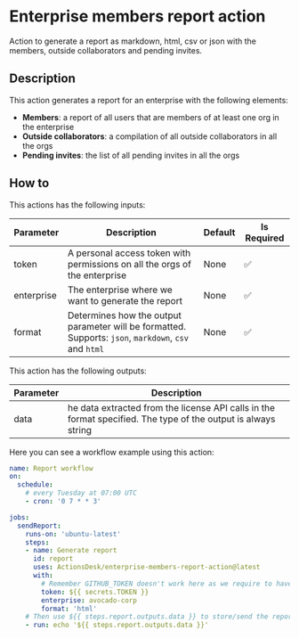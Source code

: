 # Enterprise members report action

Action to generate a report as markdown, html, csv or json with the members, outside collaborators and pending invites.

## Description

This action generates a report for an enterprise with the following elements:
- **Members**: a report of all users that are members of at least one org in the enterprise
- **Outside collaborators**: a compilation of all outside collaborators in all the orgs
- **Pending invites**: the list of all pending invites in all the orgs

## How to

This actions has the following inputs:

| Parameter  | Description                                                                                           | Default | Is Required |
|------------|-------------------------------------------------------------------------------------------------------|---------|-------------|
| token      | A personal access token with permissions on all the orgs of the enterprise                            | None    | ✅           |
| enterprise | The enterprise where we want to generate the report                                                   | None    | ✅           |
| format     | Determines how the output parameter will be formatted. Supports: `json`, `markdown`, `csv` and `html` | None    | ✅           |

This action has the following outputs:

| Parameter | Description                                                                                                   |
|-----------|---------------------------------------------------------------------------------------------------------------|
| data      | he data extracted from the license API calls in the format specified. The type of the output is always string |


Here you can see a workflow example using this action:

```yml
name: Report workflow
on: 
  schedule:
    # every Tuesday at 07:00 UTC
    - cron: '0 7 * * 3'

jobs:
  sendReport:
    runs-on: 'ubuntu-latest'
    steps:
    - name: Generate report
      id: report
      uses: ActionsDesk/enterprise-members-report-action@latest
      with:
        # Remember GITHUB_TOKEN doesn't work here as we require to have access to the enterprise
        token: ${{ secrets.TOKEN }} 
        enterprise: avocado-corp
        format: 'html'
    # Then use ${{ steps.report.outputs.data }} to store/send the report somewhere
    - run: echo '${{ steps.report.outputs.data }}'
```
